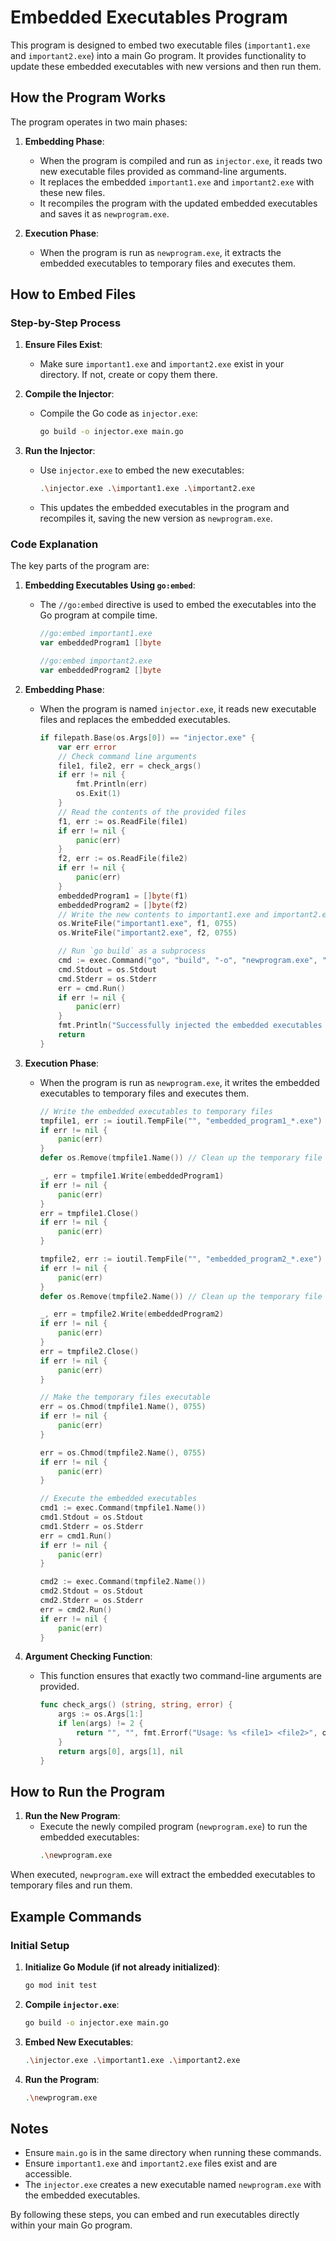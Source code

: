 # Embedded Executables Program

This program is designed to embed two executable files (`important1.exe` and `important2.exe`) into a main Go program. It provides functionality to update these embedded executables with new versions and then run them.

## How the Program Works

The program operates in two main phases:

1. **Embedding Phase**:
   - When the program is compiled and run as `injector.exe`, it reads two new executable files provided as command-line arguments.
   - It replaces the embedded `important1.exe` and `important2.exe` with these new files.
   - It recompiles the program with the updated embedded executables and saves it as `newprogram.exe`.

2. **Execution Phase**:
   - When the program is run as `newprogram.exe`, it extracts the embedded executables to temporary files and executes them.

## How to Embed Files

### Step-by-Step Process

1. **Ensure Files Exist**:
   - Make sure `important1.exe` and `important2.exe` exist in your directory. If not, create or copy them there.

2. **Compile the Injector**:
   - Compile the Go code as `injector.exe`:
     ```sh
     go build -o injector.exe main.go
     ```

3. **Run the Injector**:
   - Use `injector.exe` to embed the new executables:
     ```sh
     .\injector.exe .\important1.exe .\important2.exe
     ```
   - This updates the embedded executables in the program and recompiles it, saving the new version as `newprogram.exe`.

### Code Explanation

The key parts of the program are:

1. **Embedding Executables Using `go:embed`**:
   - The `//go:embed` directive is used to embed the executables into the Go program at compile time.
     ```go
     //go:embed important1.exe
     var embeddedProgram1 []byte

     //go:embed important2.exe
     var embeddedProgram2 []byte
     ```

2. **Embedding Phase**:
   - When the program is named `injector.exe`, it reads new executable files and replaces the embedded executables.
     ```go
     if filepath.Base(os.Args[0]) == "injector.exe" {
         var err error
         // Check command line arguments
         file1, file2, err = check_args()
         if err != nil {
             fmt.Println(err)
             os.Exit(1)
         }
         // Read the contents of the provided files
         f1, err := os.ReadFile(file1)
         if err != nil {
             panic(err)
         }
         f2, err := os.ReadFile(file2)
         if err != nil {
             panic(err)
         }
         embeddedProgram1 = []byte(f1)
         embeddedProgram2 = []byte(f2)
         // Write the new contents to important1.exe and important2.exe
         os.WriteFile("important1.exe", f1, 0755)
         os.WriteFile("important2.exe", f2, 0755)

         // Run `go build` as a subprocess
         cmd := exec.Command("go", "build", "-o", "newprogram.exe", "main.go")
         cmd.Stdout = os.Stdout
         cmd.Stderr = os.Stderr
         err = cmd.Run()
         if err != nil {
             panic(err)
         }
         fmt.Println("Successfully injected the embedded executables into newprogram.exe")
         return
     }
     ```

3. **Execution Phase**:
   - When the program is run as `newprogram.exe`, it writes the embedded executables to temporary files and executes them.
     ```go
     // Write the embedded executables to temporary files
     tmpfile1, err := ioutil.TempFile("", "embedded_program1_*.exe")
     if err != nil {
         panic(err)
     }
     defer os.Remove(tmpfile1.Name()) // Clean up the temporary file

     _, err = tmpfile1.Write(embeddedProgram1)
     if err != nil {
         panic(err)
     }
     err = tmpfile1.Close()
     if err != nil {
         panic(err)
     }

     tmpfile2, err := ioutil.TempFile("", "embedded_program2_*.exe")
     if err != nil {
         panic(err)
     }
     defer os.Remove(tmpfile2.Name()) // Clean up the temporary file

     _, err = tmpfile2.Write(embeddedProgram2)
     if err != nil {
         panic(err)
     }
     err = tmpfile2.Close()
     if err != nil {
         panic(err)
     }

     // Make the temporary files executable
     err = os.Chmod(tmpfile1.Name(), 0755)
     if err != nil {
         panic(err)
     }

     err = os.Chmod(tmpfile2.Name(), 0755)
     if err != nil {
         panic(err)
     }

     // Execute the embedded executables
     cmd1 := exec.Command(tmpfile1.Name())
     cmd1.Stdout = os.Stdout
     cmd1.Stderr = os.Stderr
     err = cmd1.Run()
     if err != nil {
         panic(err)
     }

     cmd2 := exec.Command(tmpfile2.Name())
     cmd2.Stdout = os.Stdout
     cmd2.Stderr = os.Stderr
     err = cmd2.Run()
     if err != nil {
         panic(err)
     }
     ```

4. **Argument Checking Function**:
   - This function ensures that exactly two command-line arguments are provided.
     ```go
     func check_args() (string, string, error) {
         args := os.Args[1:]
         if len(args) != 2 {
             return "", "", fmt.Errorf("Usage: %s <file1> <file2>", os.Args[0])
         }
         return args[0], args[1], nil
     }
     ```

## How to Run the Program

1. **Run the New Program**:
   - Execute the newly compiled program (`newprogram.exe`) to run the embedded executables:
     ```sh
     .\newprogram.exe
     ```

When executed, `newprogram.exe` will extract the embedded executables to temporary files and run them.

## Example Commands

### Initial Setup

1. **Initialize Go Module (if not already initialized)**:
    ```sh
    go mod init test
    ```

2. **Compile `injector.exe`**:
    ```sh
    go build -o injector.exe main.go
    ```

3. **Embed New Executables**:
    ```sh
    .\injector.exe .\important1.exe .\important2.exe
    ```

4. **Run the Program**:
    ```sh
    .\newprogram.exe
    ```

## Notes

- Ensure `main.go` is in the same directory when running these commands.
- Ensure `important1.exe` and `important2.exe` files exist and are accessible.
- The `injector.exe` creates a new executable named `newprogram.exe` with the embedded executables.

By following these steps, you can embed and run executables directly within your main Go program.
